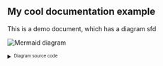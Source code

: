 
## My cool documentation example

This is a demo document, which has a diagram sfd

<!-- gfmd-start -->
![Mermaid diagram](https://kroki.io/mermaid/svg/eNpdz0ELgjAYBuB7v-I9lqBUVpqIEfMYdOwQHaZ86GK6mhYU_vg0l0i3fc_evexLJa-qWPBM82LCumG-QNjYNvZP0q-DKrOvIgBTSpqIC6tN9OeVsTXUYBtjHhzHkG9oC9uOwJZt4SknTeAFxG50aYG5o7GJTIE3dAag-4PLajob0TG5UlqfLyBJBZV1zGs-LBSgEm8a8h2Iskaai-L2Z5nSQsrfUx9h_91-fUiekPwALmZc9A==)

<details>
<summary><sup><sub>Diagram source code</sub></sup></summary>

```mermaid
classDiagram
Class01 <|-- AveryLongClass : Cool
Class03 *-- Class04
Class05 o-- Class06
Class07 .. Class08
Class09 --> C2 : Where am i?
Class09 --* C3
Class09 --|> Class07
Class07 : equals()
Class07 : Object[] elementData
Class01 : size()
Class01 : int chimp
Class01 : int gorilla
Class08 <--> C2: Cool label
```
</details>
<!-- gfmd-end -->
